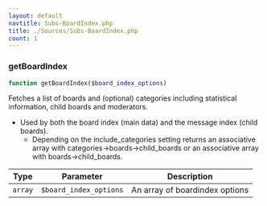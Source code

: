 ```yaml
---
layout: default
navtitle: Subs-BoardIndex.php
title: ./Sources/Subs-BoardIndex.php
count: 1
---
```


### getBoardIndex

```php
function getBoardIndex($board_index_options)
```
Fetches a list of boards and (optional) categories including
statistical information, child boards and moderators.

- Used by both the board index (main data) and the message index (child
boards).
	- Depending on the include_categories setting returns an associative
array with categories->boards->child_boards or an associative array
with boards->child_boards.

Type|Parameter|Description
---|---|---
`array`|`$board_index_options`|An array of boardindex options

